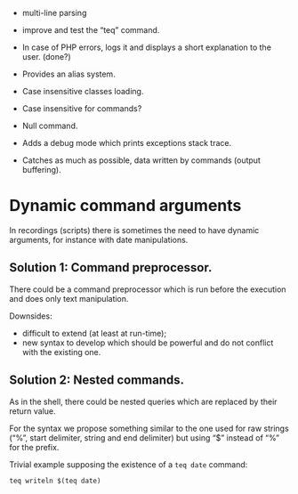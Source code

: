 - multi-line parsing

- improve and test the “teq” command.

- In case of PHP errors, logs it and displays a short explanation to the
  user. (done?)

- Provides an alias system.

- Case insensitive classes loading.

- Case insensitive for commands?

- Null command.

- Adds a debug mode which prints exceptions stack trace.

- Catches as much as possible, data written by commands (output buffering).

# Dynamic command arguments

In recordings (scripts) there is sometimes the need to have dynamic arguments,
for instance with date manipulations.

## Solution 1: Command preprocessor.

There could be a command preprocessor which is run before the execution and does
only text manipulation.

Downsides:

- difficult to extend (at least at run-time);
- new syntax to develop which should be powerful and do not conflict with the
  existing one.

## Solution 2: Nested commands.

As in the shell, there could be nested queries which are replaced by their
return value.

For the syntax we propose something similar to the one used for raw strings
(“%”, start delimiter, string and end delimiter) but using “$” instead of “%”
for the prefix.

Trivial example supposing the existence of a `teq date` command:

    teq writeln $(teq date)
